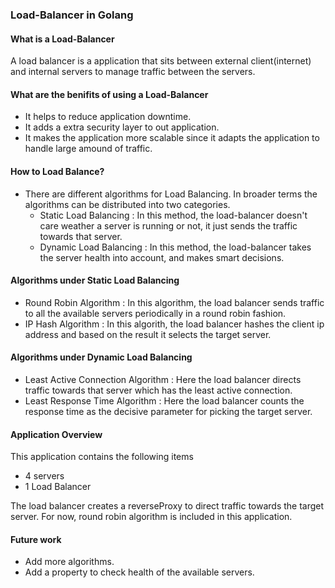 ### Load-Balancer in Golang

#### What is a Load-Balancer
A load balancer is a application that sits between external client(internet) and internal servers to manage traffic between the servers.

#### What are the benifits of using a Load-Balancer
- It helps to reduce application downtime.
- It adds a extra security layer to out application.
- It makes the application more scalable since it adapts the application to handle large amound of traffic.

#### How to Load Balance?
- There are different algorithms for Load Balancing. In broader terms the algorithms can be distributed into two categories.
    - Static Load Balancing : In this method, the load-balancer doesn't care weather a server is running or not, it just sends the traffic towards that server.
    - Dynamic Load Balancing : In this method, the load-balancer takes the server health into account, and makes smart decisions.

#### Algorithms under Static Load Balancing
- Round Robin Algorithm : In this algorithm, the load balancer sends traffic to all the available servers periodically in a round robin fashion.
- IP Hash Algorithm : In this algorith, the load balancer hashes the client ip address and based on the result it selects the target server.

#### Algorithms under Dynamic Load Balancing
- Least Active Connection Algorithm : Here the load balancer directs traffic towards that server which has the least active connection.
- Least Response Time Algorithm : Here the load balancer counts the response time as the decisive parameter for picking the target server.

#### Application Overview
This application contains the following items
- 4 servers
- 1 Load Balancer

The load balancer creates a reverseProxy to direct traffic towards the target server. For now, round robin algorithm is included in this application.

#### Future work
- Add more algorithms.
- Add a property to check health of the available servers.
